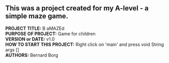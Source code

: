 ## This was a project created for my A-level - a simple maze game.

**PROJECT TITLE:** B aMAZEd  
**PURPOSE OF PROJECT:** Game for children  
**VERSION or DATE:** v1.0  
**HOW TO START THIS PROJECT:** Right click on 'main' and press void String args []  
**AUTHORS:** Bernard Borg  
